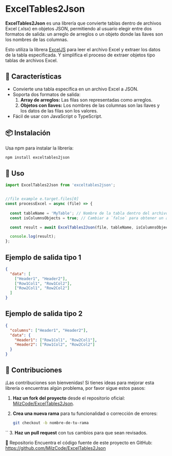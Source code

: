 # ExcelTables2Json

**ExcelTables2Json** es una librería que convierte tablas dentro de archivos Excel (.xlsx) en objetos JSON, permitiendo al usuario elegir entre dos formatos de salida: un arreglo de arreglos o un objeto donde las llaves son los nombres de las columnas.

Esto utiliza la librera [ExcelJS](https://www.npmjs.com/package/exceljs) para leer el archivo Excel y extraer los datos de la tabla especificada. Y simplifica el proceso de extraer objetos tipo tablas de archivos Excel.

## 🚀 Características

- Convierte una tabla específica en un archivo Excel a JSON.
- Soporta dos formatos de salida:
  1. **Array de arreglos:** Las filas son representadas como arreglos.
  2. **Objetos con llaves:** Los nombres de las columnas son las llaves y los datos de las filas son los valores.
- Fácil de usar con JavaScript o TypeScript.

## 📦 Instalación

Usa npm para instalar la librería:

```bash
npm install exceltables2json
```

## 📖 Uso

```javascript
import ExcelTables2Json from 'exceltables2json';


//file example e.target.files[0]
const processExcel = async (file) => {
  
  const tableName = 'MyTable'; // Nombre de la tabla dentro del archivo Excel
  const isColumnsObjects = true; // Cambiar a `false` para obtener un array de arreglos

  const result = await ExcelTables2Json(file, tableName, isColumnsObjects);

  console.log(result);
};

```
## Ejemplo de salida tipo 1
```json
{
  "data": [
    ["Header1", "Header2"],
    ["Row1Col1", "Row1Col2"],
    ["Row2Col1", "Row2Col2"]
  ]
}
```

## Ejemplo de salida tipo 2
```json
{
  "columns": ["Header1", "Header2"],
  "data": {
    "Header1": ["Row1Col1", "Row2Col1"],
    "Header2": ["Row1Col2", "Row2Col2"]
  }
}
```

## 🌟 Contribuciones

¡Las contribuciones son bienvenidas! Si tienes ideas para mejorar esta librería o encuentras algún problema, por favor sigue estos pasos:

1. **Haz un fork del proyecto** desde el repositorio oficial:  
   [MilzCode/ExcelTables2Json](https://github.com/MilzCode/ExcelTables2Json).

2. **Crea una nueva rama** para tu funcionalidad o corrección de errores:  
   ```bash
   git checkout -b nombre-de-tu-rama
  ``
3. **Haz un pull request** con tus cambios para que sean revisados.



📂 Repositorio
Encuentra el código fuente de este proyecto en GitHub:
https://github.com/MilzCode/ExcelTables2Json
